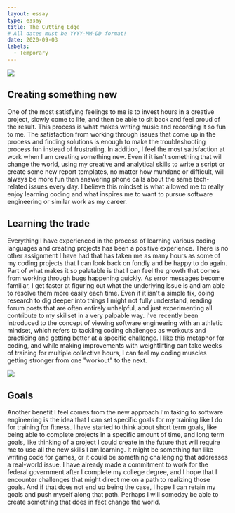 ```yaml
---
layout: essay
type: essay
title: The Cutting Edge
# All dates must be YYYY-MM-DD format!
date: 2020-09-03
labels:
  - Temporary
---
```


<img class="ui medium center floating image" src="https://www.krudoknives.com/wp-content/uploads/2018/10/How-to-Build-Your-Own-Forge.jpg">

## Creating something new

One of the most satisfying feelings to me is to invest hours in a creative project, slowly come to life, and then be able to sit back and feel proud of the result. This process is what makes writing music and recording it so fun to me. The satisfaction from working through issues that come up in the process and finding solutions is enough to make the troubleshooting process fun instead of frustrating. In addition, I feel the most satisfaction at work when I am creating something new. Even if it isn't something that will change the world, using my creative and analytical skills to write a script or create some new report templates, no matter how mundane or difficult, will always be more fun than answering phone calls about the same tech-related issues every day. I believe this mindset is what allowed me to really enjoy learning coding and what inspires me to want to pursue software engineering or similar work as my career. 

## Learning the trade

Everything I have experienced in the process of learning various coding languages and creating projects has been a positive experience. There is no other assignment I have had that has taken me as many hours as some of my coding projects that I can look back on fondly and be happy to do again. Part of what makes it so palatable is that I can feel the growth that comes from working through bugs happening quickly. As error messages become familiar, I get faster at figuring out what the underlying issue is and am able to resolve them more easily each time. Even if it isn't a simple fix, doing research to dig deeper into things I might not fully understand, reading forum posts that are often entirely unhelpful, and just experimenting all contribute to my skillset in a very palpable way. I've recently been introduced to the concept of viewing software engineering with an athletic mindset, which refers to tackling coding challenges as workouts and practicing and getting better at a specific challenge. I like this metaphor for coding, and while making improvements with weightlifting can take weeks of training for multiple collective hours, I can feel my coding muscles getting stronger from one "workout" to the next. 

<img class="ui medium right floating image" src="https://www.monzo.com/static/images/blog/2018-07-10-making-quarterly-goals-public/q3-goals-blog.png">

## Goals

Another benefit I feel comes from the new approach I'm taking to software engineering is the idea that I can set specific goals for my training like I do for training for fitness. I have started to think about short term goals, like being able to complete projects in a specific amount of time, and long term goals, like thinking of a project I could create in the future that will require me to use all the new skills I am learning. It might be something fun like writing code for games, or it could be something challenging that addresses a real-world issue. I have already made a commitment to work for the federal government after I complete my college degree, and I hope that I encounter challenges that might direct me on a path to realizing those goals. And if that does not end up being the case, I hope I can retain my goals and push myself along that path. Perhaps I will someday be able to create something that does in fact change the world.


